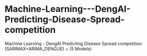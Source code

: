 # Machine-Learning---DengAI-Predicting-Disease-Spread-competition
Machine Learning - DengAI Predicting Disease Spread competition (SARIMAX+ARIMA_DENGUE) + (5 Models) 
